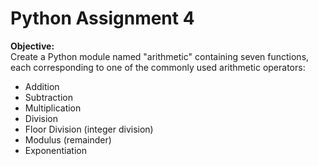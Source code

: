 <h1>Python Assignment 4</h1>

<b>Objective:</b></br>
Create a Python module named "arithmetic" containing seven functions, each corresponding to one of the commonly used arithmetic operators:</br>
<ul>
<li>Addition</li>
<li>Subtraction</li>
<li>Multiplication</li>
<li>Division</li>
<li>Floor Division (integer division)</li>
<li>Modulus (remainder)</li>
<li>Exponentiation</li>
</ul>
